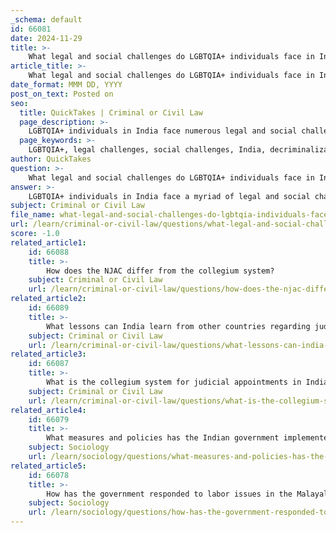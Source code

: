 ```yaml
---
_schema: default
id: 66081
date: 2024-11-29
title: >-
    What legal and social challenges do LGBTQIA+ individuals face in India?
article_title: >-
    What legal and social challenges do LGBTQIA+ individuals face in India?
date_format: MMM DD, YYYY
post_on_text: Posted on
seo:
  title: QuickTakes | Criminal or Civil Law
  page_description: >-
    LGBTQIA+ individuals in India face numerous legal and social challenges, including the need for comprehensive anti-discrimination laws, recognition of same-sex marriage, and the implications of societal stigma and family rejection.
  page_keywords: >-
    LGBTQIA+, legal challenges, social challenges, India, decriminalization, same-sex marriage, anti-discrimination laws, adoption rights, transgender rights, social stigma, discrimination, family rejection, mental health, visibility, representation
author: QuickTakes
question: >-
    What legal and social challenges do LGBTQIA+ individuals face in India?
answer: >-
    LGBTQIA+ individuals in India face a myriad of legal and social challenges that significantly impact their lives. \n\n### Legal Challenges\n1. **Decriminalization of Homosexuality**: In 2018, the Supreme Court of India decriminalized homosexual acts between consenting adults by reading down Section 377 of the Indian Penal Code. However, this landmark judgment did not address broader issues such as the recognition of same-sex marriage and adoption rights, which remain contentious and legally unrecognized due to existing marriage laws.\n\n2. **Lack of Comprehensive Anti-Discrimination Legislation**: There is a pressing need for comprehensive laws that protect LGBTQIA+ individuals from discrimination in various sectors, including employment, education, and healthcare. The absence of such legislation leaves many vulnerable to prejudice and harassment.\n\n3. **Adoption Rights**: LGBTQIA+ individuals face significant barriers when it comes to adoption. Current legal frameworks do not provide clear pathways for same-sex couples to adopt children, which further marginalizes the community.\n\n4. **Transgender Rights**: Although the Transgender Persons (Protection of Rights) Act was enacted in 2019, its implementation has faced challenges, and many provisions remain inadequately enforced, leaving transgender individuals without adequate legal protection.\n\n### Social Challenges\n1. **Social Stigma and Discrimination**: Deep-rooted societal attitudes towards LGBTQIA+ individuals contribute to widespread stigma and discrimination. This often manifests in various forms, including bullying, harassment, and violence, particularly in educational and workplace settings.\n\n2. **Family Rejection**: Many LGBTQIA+ individuals face rejection from their families, leading to emotional distress and mental health issues. This familial rejection can also result in economic hardships, as individuals may be cut off from financial support.\n\n3. **Mental Health Issues**: The combination of social stigma, discrimination, and family rejection can lead to significant mental health challenges for LGBTQIA+ individuals, including anxiety, depression, and suicidal ideation.\n\n4. **Limited Visibility and Representation**: Despite some progress, LGBTQIA+ individuals often lack representation in media and public life, which perpetuates stereotypes and hinders societal acceptance.\n\n### Conclusion\nWhile there have been notable advancements in the legal landscape for LGBTQIA+ rights in India, significant challenges remain. The need for comprehensive anti-discrimination laws, recognition of same-sex marriage, and effective implementation of existing protections is critical to ensuring that LGBTQIA+ individuals can live freely and without fear of discrimination or violence. Addressing these issues requires a concerted effort from both the legal system and society at large to foster acceptance and equality.
subject: Criminal or Civil Law
file_name: what-legal-and-social-challenges-do-lgbtqia-individuals-face-in-india.md
url: /learn/criminal-or-civil-law/questions/what-legal-and-social-challenges-do-lgbtqia-individuals-face-in-india
score: -1.0
related_article1:
    id: 66088
    title: >-
        How does the NJAC differ from the collegium system?
    subject: Criminal or Civil Law
    url: /learn/criminal-or-civil-law/questions/how-does-the-njac-differ-from-the-collegium-system
related_article2:
    id: 66089
    title: >-
        What lessons can India learn from other countries regarding judicial appointments?
    subject: Criminal or Civil Law
    url: /learn/criminal-or-civil-law/questions/what-lessons-can-india-learn-from-other-countries-regarding-judicial-appointments
related_article3:
    id: 66087
    title: >-
        What is the collegium system for judicial appointments in India?
    subject: Criminal or Civil Law
    url: /learn/criminal-or-civil-law/questions/what-is-the-collegium-system-for-judicial-appointments-in-india
related_article4:
    id: 66079
    title: >-
        What measures and policies has the Indian government implemented for LGBTQIA+ rights?
    subject: Sociology
    url: /learn/sociology/questions/what-measures-and-policies-has-the-indian-government-implemented-for-lgbtqia-rights
related_article5:
    id: 66078
    title: >-
        How has the government responded to labor issues in the Malayalam film industry?
    subject: Sociology
    url: /learn/sociology/questions/how-has-the-government-responded-to-labor-issues-in-the-malayalam-film-industry
---
```


&nbsp;